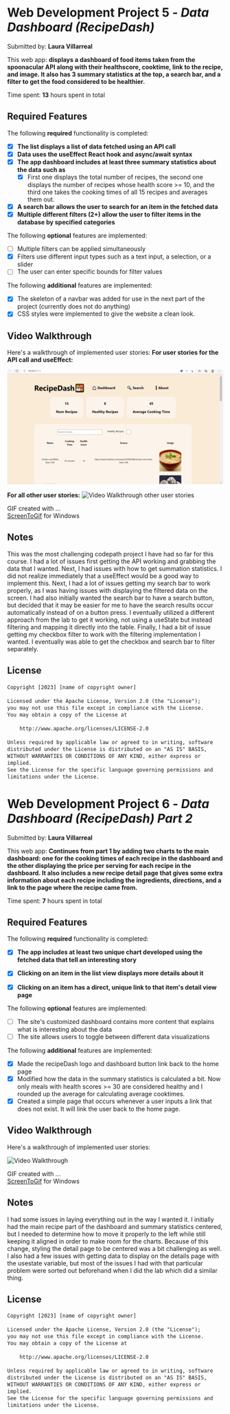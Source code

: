 # Web Development Project 5 - *Data Dashboard (RecipeDash)*

Submitted by: **Laura Villarreal**

This web app: **displays a dashboard of food items taken from the spoonacular API along with their healthscore, cooktime, link to the recipe, and image.
It also has 3 summary statistics at the top, a search bar, and a filter to get the food considered to be healthier.**

Time spent: **13** hours spent in total

## Required Features

The following **required** functionality is completed:

- [X] **The list displays a list of data fetched using an API call**
- [X] **Data uses the useEffect React hook and async/await syntax**
- [X] **The app dashboard includes at least three summary statistics about the data such as**
  - [X] First one displays the total number of recipes, the second one displays the number of recipes whose health score >= 10, and the third one takes the cooking times of all 15 recipes and averages them out.
- [X] **A search bar allows the user to search for an item in the fetched data**
- [X] **Multiple different filters (2+) allow the user to filter items in the database by specified categories**

The following **optional** features are implemented:

- [ ] Multiple filters can be applied simultaneously
- [X] Filters use different input types such as a text input, a selection, or a slider
- [ ] The user can enter specific bounds for filter values

The following **additional** features are implemented:

* [X] The skeleton of a navbar was added for use in the next part of the project (currently does not do anything)
* [X] CSS styles were implemented to give the website a clean look.

## Video Walkthrough

Here's a walkthrough of implemented user stories:
**For user stories for the API call and useEffect:**

<img src='https://github.com/LauraVillarr/Web_102_Data_Dashboard_5_and_6/blob/master/useEffect_and_API_stories_walkthrough_project5_data_dashboard.gif' title='Video Walkthrough API and UseEffect' width='' alt='Video Walkthrough API and useEffect' />

**For all other user stories:**
<img src='https://github.com/LauraVillarr/Web_102_Data_Dashboard_5_and_6/blob/master/walkthrough_project5_data_dashboard.gif' title='Video Walkthrough other user stories' width='' alt='Video Walkthrough other user stories' />
<!-- Replace this with whatever GIF tool you used! -->
GIF created with ...  
[ScreenToGif](https://www.screentogif.com/) for Windows

## Notes

This was the most challenging codepath project I have had so far for this course. I had a lot of issues first getting the API working and grabbing the data that I
wanted. Next, I had issues with how to get summation statistics. I did not realize immediately that a useEffect would be a good way to implement this. Next, I had a
lot of issues getting my search bar to work properly, as I was having issues with displaying the filtered data on the screen. I had also initially wanted the search
bar to have a search button, but decided that it may be easier for me to have the search results occur automatically instead of on a button press. I eventually
utilized a different approach from the lab to get it working, not using a useState but instead filtering and mapping it directly into the table. Finally, I had a bit
of issue getting my checkbox filter to work with the filtering implementation I wanted. I eventually was able to get the checkbox and search bar to filter separately.

## License

    Copyright [2023] [name of copyright owner]

    Licensed under the Apache License, Version 2.0 (the "License");
    you may not use this file except in compliance with the License.
    You may obtain a copy of the License at

        http://www.apache.org/licenses/LICENSE-2.0

    Unless required by applicable law or agreed to in writing, software
    distributed under the License is distributed on an "AS IS" BASIS,
    WITHOUT WARRANTIES OR CONDITIONS OF ANY KIND, either express or implied.
    See the License for the specific language governing permissions and
    limitations under the License.


# Web Development Project 6 - *Data Dashboard (RecipeDash) Part 2*

Submitted by: **Laura Villarreal**

This web app: **Continues from part 1 by adding two charts to the main dashboard: one for the cooking times of each recipe in the dashboard and the other
displaying the price per serving for each recipe in the dashboard. It also includes a new recipe detail page that gives some extra information about each recipe
including the ingredients, directions, and a link to the page where the recipe came from.**

Time spent: **7** hours spent in total

## Required Features

The following **required** functionality is completed:

- [X] **The app includes at least two unique chart developed using the fetched data that tell an interesting story**
- [X] **Clicking on an item in the list view displays more details about it**
- [X] **Clicking on an item has a direct, unique link to that item's detail view page**


The following **optional** features are implemented:

- [ ] The site's customized dashboard contains more content that explains what is interesting about the data
- [ ] The site allows users to toggle between different data visualizations

The following **additional** features are implemented:

* [X] Made the recipeDash logo and dashboard button link back to the home page
* [X] Modified how the data in the summary statistics is calculated a bit. Now only meals with health scores >= 30 are considered healthy and I rounded up the average for calculating average cooktimes.
* [X] Created a simple page that occurs whenever a user inputs a link that does not exist. It will link the user back to the home page.

## Video Walkthrough

Here's a walkthrough of implemented user stories:

<img src='https://github.com/LauraVillarr/Web_102_Data_Dashboard_5_and_6/blob/master/project6_data_dashboard_walkthrough.gif' title='Video Walkthrough' width='' alt='Video Walkthrough' />

<!-- Replace this with whatever GIF tool you used! -->
GIF created with ...  
[ScreenToGif](https://www.screentogif.com/) for Windows

## Notes

I had some issues in laying everything out in the way I wanted it. I initially had the main recipe part of the dashboard and summary statistics centered, but I needed to determine how to move it properly to the left while still keeping it aligned in order to make room for the charts. Because of this change, styling the detail page to be centered was a bit challenging as well. I also had a few issues with getting data to display on the details page with the usestate variable, but most of the issues I had with that particular problem were sorted out beforehand when I did the lab which did a similar thing.

## License

    Copyright [2023] [name of copyright owner]

    Licensed under the Apache License, Version 2.0 (the "License");
    you may not use this file except in compliance with the License.
    You may obtain a copy of the License at

        http://www.apache.org/licenses/LICENSE-2.0

    Unless required by applicable law or agreed to in writing, software
    distributed under the License is distributed on an "AS IS" BASIS,
    WITHOUT WARRANTIES OR CONDITIONS OF ANY KIND, either express or implied.
    See the License for the specific language governing permissions and
    limitations under the License.
